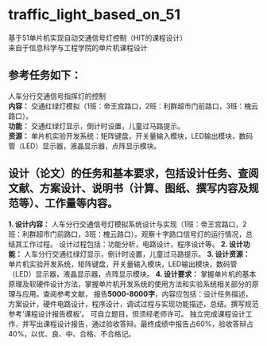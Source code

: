 # traffic_light_based_on_51
基于51单片机实现自动交通信号灯控制（HIT的课程设计）  
来自于信息科学与工程学院的单片机课程设计  
## 参考任务如下：  
人车分行交通信号指挥灯的控制  
 **内容：** 交通红绿灯模拟（1班：帝王宫路口，2班：利群超市门前路口，3班：槐云路口）。  
 **功能：** 交通红绿灯显示，倒计时设置，儿童过马路提示。  
 **资源：** 单片机实验开发系统：矩阵键盘，开关量输入模块，LED输出模块，数码管（LED）显示器，液晶显示器，点阵显示模块。  

## 设计（论文）的任务和基本要求，包括设计任务、查阅文献、方案设计、说明书（计算、图纸、撰写内容及规范等）、工作量等内容。
**1. 设计内容：** 人车分行交通信号灯模拟系统设计与实现（1班：帝王宫路口，2班：利群超市门前路口，3班：槐云路口）。观察十字路口信号灯的运行情况，总结其工作过程。
设计过程包括：功能分析，电路设计，程序设计等。
**2. 设计功能：** 人车分行交通红绿灯显示，倒计时设置，儿童过马路提示。
**3. 设计资源：** 单片机实验开发系统，矩阵键盘，开关量输入模块，LED输出模块，数码管（LED）显示器，液晶显示器，点阵显示模块。
**4. 设计要求：** 掌握单片机的基本原理及软硬件设计方法，掌握单片机开发系统的使用方法和实验系统相关部分的原理与应用。查阅参考文献，
报告**5000-8000字**，内容应包括：设计任务描述，方案设计，硬件电路设计，程序设计，调试过程与实现功能描述，总结。撰写规范参考‘课程设计报告模板’。
可自立题目，但须经老师许可。
独立完成课程设计工作，并写出课程设计报告，通过验收答辩。最终成绩中报告占60%，验收答辩占40%，以优、良、中、合格、不合格记。
